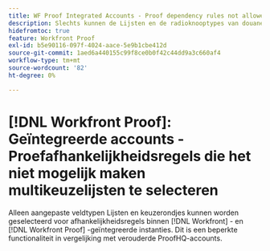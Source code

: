 ```yaml
---
title: WF Proof Integrated Accounts - Proof dependency rules not allowed the selection multichoice fields
description: Slechts kunnen de Lijsten en de radioknooptypes van douanegebied voor gebiedsdeelregels binnen  [!DNL Workfront]  worden geselecteerd en  [!DNL Workfront Proof]  geïntegreerde instanties. Dit is een beperkte functionaliteit in vergelijking met verouderde ProofHQ-accounts.
hidefromtoc: true
feature: Workfront Proof
exl-id: b5e90116-097f-4024-aace-5e9b1cbe412d
source-git-commit: 1aed6a440155c99f8ce0b0f42c44dd9a3c660af4
workflow-type: tm+mt
source-wordcount: '82'
ht-degree: 0%

---
```


# [!DNL Workfront Proof]: Geïntegreerde accounts - Proefafhankelijkheidsregels die het niet mogelijk maken multikeuzelijsten te selecteren

<!--valid issue; Won't fix-->

Alleen aangepaste veldtypen Lijsten en keuzerondjes kunnen worden geselecteerd voor afhankelijkheidsregels binnen [!DNL Workfront] - en [!DNL Workfront Proof] -geïntegreerde instanties. Dit is een beperkte functionaliteit in vergelijking met verouderde ProofHQ-accounts.
